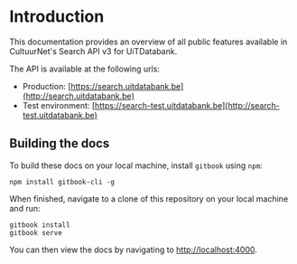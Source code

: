 # Introduction

This documentation provides an overview of all public features available in CultuurNet's Search API v3 for UiTDatabank.

The API is available at the following urls:

* Production: [https://search.uitdatabank.be](http://search.uitdatabank.be)
* Test environment: [https://search-test.uitdatabank.be](http://search-test.uitdatabank.be)

## Building the docs

To build these docs on your local machine, install `gitbook` using `npm`:

```
npm install gitbook-cli -g
```

When finished, navigate to a clone of this repository on your local machine and run:

```
gitbook install
gitbook serve
```

You can then view the docs by navigating to [http://localhost:4000](http://localhost:4000).

